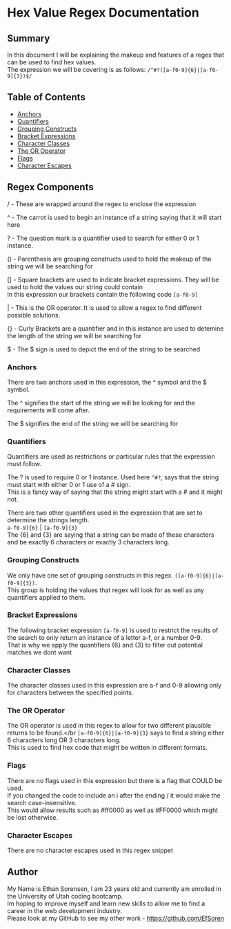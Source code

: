 # Hex Value Regex Documentation

## Summary
In this document I will be explaining the makeup and features of a regex that can be used to find hex values. </br>
The expression we will be covering is as follows: `/^#?([a-f0-9]{6}|[a-f0-9]{3})$/`

## Table of Contents

- [Anchors](#anchors)
- [Quantifiers](#quantifiers)
- [Grouping Constructs](#grouping-constructs)
- [Bracket Expressions](#bracket-expressions)
- [Character Classes](#character-classes)
- [The OR Operator](#the-or-operator)
- [Flags](#flags)
- [Character Escapes](#character-escapes)

## Regex Components
/ - These are wrapped around the regex to enclose the expression

^ - The carrot is used to begin an instance of a string saying that it will start here

? - The question mark is a quantifier used to search for either 0 or 1 instance.

() - Parenthesis are grouping constructs used to hold the makeup of the string we will be searching for

[] - Square brackets are used to indicate bracket expressions. They will be used to hold the values our string could contain </br>
In this expression our brackets contain the following code `[a-f0-9]`

| - This is the OR operator. It is used to allow a regex to find different possible solutions.

{} - Curly Brackets are a quantifier and in this instance are used to detemine the length of the string we will be searching for

$ - The $ sign is used to depict the end of the string to be searched
### Anchors
There are two anchors used in this expression, the ^ symbol and the $ symbol.

The ^ signifies the start of the string we will be looking for and the requirements will come after.

The $ signifies the end of the string we will be searching for

### Quantifiers
Quantifiers are used as restrictions or particular rules that the expression must follow.

The ? is used to require 0 or 1 instance.
Used here `^#?`, says that the string must start with either 0 or 1 use of a # sign. </br>
This is a fancy way of saying that the string might start with a # and it might not.

There are two other quantifiers used in the expression that are set to determine the strings length.</br>
`a-f0-9]{6}` | `[a-f0-9]{3}`</br>
The {6} and {3} are saying that a string can be made of these characters and be exactly 6 characters or exactly 3 characters long.

### Grouping Constructs
We only have one set of grouping constructs in this regex. `([a-f0-9]{6}|[a-f0-9]{3})`. </br> 
This group is holding the values that regex will look for as well as any quantifiers applied to them.
### Bracket Expressions
The following bracket expression `[a-f0-9]` is used to restrict the results of the search to only return an instance of a letter a-f, or a number 0-9.</br>
That is why we apply the quantifiers {6} and {3} to filter out potential matches we dont want
### Character Classes
The character classes used in this expression are a-f and 0-9 allowing only for characters between the specified points.

### The OR Operator
The OR operator is used in this regex to allow for two different plausible returns to be found.</br
`[a-f0-9]{6}|[a-f0-9]{3}` says to find a string either 6 characters long OR 3 characters long. </br>
This is used to find hex code that might be written in different formats.

### Flags
There are no flags used in this expression but there is a flag that COULD be used.</br>
If you changed the code to include an i after the ending / it would make the search case-insensitive.</br>
This would allow results such as #ff0000 as well as #FF0000 which might be lost otherwise.

### Character Escapes
There are no character escapes used in this regex snippet

## Author
My Name is Ethan Sorensen, I am 23 years old and currently am enrolled in the University of Utah coding bootcamp.</br>
Im hoping to improve myself and learn new skills to allow me to find a career in the web development industry.</br>
Please look at my GitHub to see my other work - https://github.com/EfSoren
